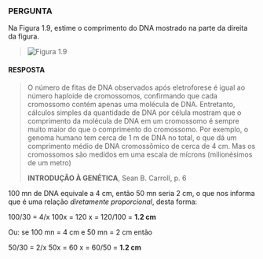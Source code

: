 ### PERGUNTA

Na Figura 1.9, estime o comprimento do DNA mostrado na parte da direita da figura.

> ![Figura 1.9](https://pbs.twimg.com/media/D5p5S3xW4AcpUgO?format=jpg&name=small)

#### RESPOSTA

> O número de fitas de DNA observados após eletroforese é igual ao número haploide de cromossomos, confirmando que cada cromossomo contém apenas uma molécula de DNA. Entretanto, cálculos simples da quantidade de DNA por célula mostram que o comprimento da molécula de DNA em um cromossomo é sempre muito maior do que o comprimento do cromossomo. Por exemplo, o genoma humano tem cerca de 1 m de DNA no total, o que dá um comprimento médio de DNA cromossômico de cerca de 4 cm. Mas os cromossomos são medidos em uma escala de mícrons (milionésimos de um metro)
>
> **INTRODUÇÃO À GENÉTICA**, Sean B. Carroll, p. 6

100 mn de DNA equivale a 4 cm, então 50 mn seria 2 cm, o que nos informa que é uma relação *diretamente proporcional*, desta forma:

100/30 = 4/x
100x = 120
x = 120/100 = **1.2 cm**

Ou: se 100 mn = 4 cm e 50 mn = 2 cm então

50/30 = 2/x
50x = 60
x = 60/50 = **1.2 cm**

